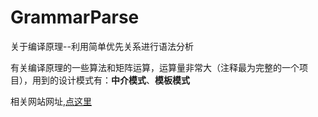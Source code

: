 # GrammarParse
关于编译原理--利用简单优先关系进行语法分析

有关编译原理的一些算法和矩阵运算，运算量非常大（注释最为完整的一个项目），用到的设计模式有：**中介模式**、**模板模式**

相关网站网址,[点这里](http://zhonghuiblog.com:8080/grammarparser/)
